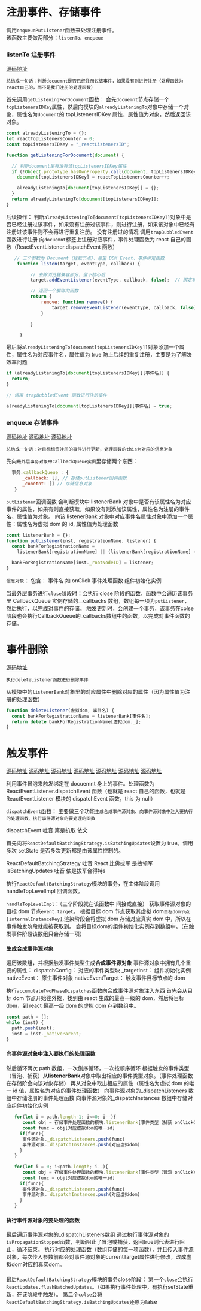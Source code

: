 # 注册事件、存储事件

调用`enqueuePutListener`函数来处理注册事件。  
该函数主要做两部分：`listenTo、enqueue`

### listenTo 注册事件
[源码地址](https://github.com/Myliu0401/reactV15-/blob/main/src/renderers/dom/client/ReactBrowserEventEmitter.js)

`总结成一句话：判断docuemnt是否已经注册过该事件，如果没有则进行注册（处理函数为react自己的，而不是我们注册的处理函数）`

首先调用`getListeningForDocument`函数：
会先`docuemnt`节点存储一个`topListenersIDKey`属性，然后向模块的`alreadyListeningTo`对象中存储一个对象，属性名为`document`的 topListenersIDKey 属性，属性值为对象，然后返回该对象。

```js
const alreadyListeningTo = {};
let reactTopListenersCounter = 0;
const topListenersIDKey = "_reactListenersID";

function getListeningForDocument(document) {

  // 判断document里有没有该topListenersIDKey属性
  if (!Object.prototype.hasOwnProperty.call(document, topListenersIDKey)) {
    document[topListenersIDKey] = reactTopListenersCounter++;

    alreadyListeningTo[document[topListenersIDKey]] = {};
  }
  return alreadyListeningTo[document[topListenersIDKey]];
}
```

后续操作：
判断`alreadyListeningTo[document[topListenersIDKey]]`对象中是否已经注册过该事件，如果没有注册过该事件，则进行注册，如果该对象中已经有注册过该事件则不会再进行重复注册。
没有注册过的情况
调用`trapBubbledEvent`函数进行注册
向`docuemnt`标签上注册对应事件，事件处理函数为 react 自己的函数（ReactEventListener.dispatchEvent 函数）

```js
   // 三个参数为 Document（挂载节点）、原生 DOM Event、事件绑定函数
    function listen(target, eventType, callback) {

         // 去除浏览器兼容部分，留下核心后
         target.addEventListener(eventType, callback, false);  // 绑定事件

         // 返回一个解绑的函数
         return {
             remove: function remove() {
                 target.removeEventListener(eventType, callback, false);  // 解绑事件
             }

         }

     }
```

最后将`alreadyListeningTo[document[topListenersIDKey]]`对象添加一个属性，属性名为对应事件名，属性值为 true
防止后续的重复注册，主要是为了解决效率问题

```js
if (alreadyListeningTo[document[topListenersIDKey]][事件名]) {
  return;
}

// 调用 trapBubbledEvent 函数进行注册事件

alreadyListeningTo[document[topListenersIDKey]][事件名] = true;
```

### enqueue 存储事件
[源码地址](https://github.com/Myliu0401/reactV15-/blob/main/src/renderers/dom/shared/ReactDOMComponent.js)
[源码地址](https://github.com/Myliu0401/reactV15-/blob/main/src/shared/utils/CallbackQueue.js)
[源码地址](https://github.com/Myliu0401/reactV15-/blob/main/src/renderers/shared/event/EventPluginHub.js)

`总结成一句话：对目标标签注册的事件进行更新，处理函数的this为对应的信息对象`

先向`最外层事务对象中CallbackQueue实例`里存储两个东西：

```js
  事务.callbackQueue : {
      _callback: [], // 存储putListener回调函数
      _conetnt: [] // 存储信息对象
   }
```

`putListener`回调函数
会判断模块中 listenerBank 对象中是否有该属性名为对应事件的属性，如果有则直接获取，如果没有则添加该属性，属性名为注册的事件名、属性值为对象。
向该 listenerBank 对象中对应事件名属性对象中添加一个属性：属性名为虚拟 dom 的 id, 属性值为处理函数

```js
const listenerBank = {};
function putListener(inst, registrationName, listener) {
  const bankForRegistrationName =
    listenerBank[registrationName] || (listenerBank[registrationName] = {});

  bankForRegistrationName[inst._rootNodeID] = listener;
}
```

`信息对象`：
包含： 事件名 如 onClick
事件处理函数
组件初始化实例

当最外层事务进行`close`阶段时：会执行 close 阶段的函数，函数中会遍历该事务里 CallbackQueue 实例存储的\_\_callbacks 数组，数组每一项为`putListener`，然后执行，以完成对事件的存储。
触发更新时，会创建一个事务，该事务在colse阶段也会执行CallbackQueue的_callbacks数组中的函数，以完成对事件函数的存储。

# 事件删除
[源码地址](https://github.com/Myliu0401/reactV15-/blob/main/src/renderers/shared/event/EventPluginHub.js)

`执行deleteListener函数进行删除事件`

从模块中的`listenerBank`对象里的对应属性中删除对应的属性（因为属性值为注册的处理函数）

```js
function deleteListener(虚拟dom, 事件名) {
  const bankForRegistrationName = listenerBank[事件名];
  return delete bankForRegistrationName[虚拟dom._];
}
```

# 触发事件
[源码地址](https://github.com/Myliu0401/reactV15-/blob/main/src/renderers/dom/client/ReactEventListener.js)
[源码地址](https://github.com/Myliu0401/reactV15-/blob/main/src/renderers/shared/reconciler/ReactDefaultBatchingStrategy.js)
[源码地址](https://github.com/Myliu0401/reactV15-/blob/main/src/renderers/shared/reconciler/ReactEventEmitterMixin.js)
[源码地址](https://github.com/Myliu0401/reactV15-/blob/main/src/renderers/shared/event/EventPluginHub.js)
[源码地址](https://github.com/Myliu0401/reactV15-/blob/main/src/renderers/dom/client/eventPlugins/SimpleEventPlugin.js)
[源码地址](https://github.com/Myliu0401/reactV15-/blob/main/src/renderers/shared/event/EventPropagators.js)
[源码地址](https://github.com/Myliu0401/reactV15-/blob/main/src/renderers/dom/client/ReactDOMTreeTraversal.js)

利用事件冒泡来触发绑定在 docuemnt 身上的事件。处理函数为 ReactEventListener.dispatchEvent 函数（也就是 react 自己的函数，也就是 ReactEventListener 模块的 dispatchEvent 函数，this 为 null）

`dispatchEvent`函数：
主要做三个功能`生成合成事件源对象、向事件源对象中注入要执行的处理函数、执行事件源对象的要处理的函数`

dispatchEvent  吐音 第是扒取 依文

首先向将`ReactDefaultBatchingStrategy.isBatchingUpdates`设置为 true。调用多次 setState 是否多次更新都是由该属性控制的。

ReactDefaultBatchingStrategy 吐音 React 比佛拔军 是拽领军
isBatchingUpdates 吐音  依是拔军合得特s

执行`ReactDefaultBatchingStrategy`模块的事务，在主体阶段调用 handleTopLevelImpl 回调函数。

`handleTopLevelImpl`：（三个阶段就在该函数中 间接或直接）
获取事件源对象的目标 dom 节点`event.target`。
根据目标 dom 节点获取其虚拟 dom`目标dom节点[internalInstanceKey]`,渲染阶段会将虚拟 dom 存储对应真实 dom 中，所以在事件触发阶段就能被获取到。
会将目标dom的组件初始化实例存到数组中。（在触发事件阶段该数组只会存储一项）


#### 生成合成事件源对象
遍历该数组，并根据触发事件类型生成**合成事件源对象**
事件源对象中拥有几个重要的属性：
dispatchConfig： 对应的事件类型块
\_targetInst： 组件初始化实例  
 nativeEvent： 原生事件对象
nativeEventTarget： 触发事件目标节点的 dom

执行`accumulateTwoPhaseDispatches`函数向合成事件源对象注入东西
首先会从目标 dom 节点开始往外找，找到由 react 生成的最高一级的 dom，然后将目标 dom，到 react 最高一级 dom 的虚拟 dom 存到数组中。

```js
const path = [];
while (inst) {
  path.push(inst);
  inst = inst._nativeParent;
}
```

#### 向事件源对象中注入要执行的处理函数
然后循环两次 path 数组，一次倒序循环，一次按顺序循环
根据触发的事件类型（冒泡、捕获）从**listenerBank**对象中取出相应的事件类型对象。（事件处理函数在存储阶会向该对象存储）
再从对象中取出相应的属性（属性名为虚拟 dom 的唯一 id 值，属性名为对应的事件处理函数）
向事件源对象的\_dispatchListeners 数组中存储注册的事件处理函数
向事件源对象的\_dispatchInstances 数组中存储对应组件初始化实例

```js
   for(let i = path.length-1; i<=0; i--){
      const obj = 存储事件处理函数的模块.listenerBank[事件类型（捕获 onClickCapture）]
      const func = obj[对应虚拟dom的唯一id]
     if(func){
      事件源对象._dispatchListeners.push(func)
      事件源对象._dispatchInstances.push(对应虚拟dom)
     }
   }

   for(let i = 0; i<path.length; i--){
      const obj = 存储事件处理函数的模块.listenerBank[事件类型（冒泡 onClick）]
      const func = obj[对应虚拟dom的唯一id]
     if(func){
      事件源对象._dispatchListeners.push(func)
      事件源对象._dispatchInstances.push(对应虚拟dom)
     }
   }
```

#### 执行事件源对象的要处理的函数
最后遍历事件源对象的_dispatchListeners数组
   通过执行事件源对象的`isPropagationStopped`函数，判断阻止了冒泡或捕获，返回true则代表进行阻止，循环结束。
   执行对应的处理函数（数组存储的每一项函数），并且传入事件源对象，每次传入参数前都会对事件源对象的currentTarget属性进行修改，改成虚拟dom对应的真实dom。

####
最后`ReactDefaultBatchingStrategy`模块的事务close阶段：
第一个`close`会执行`ReactUpdates.flushBatchedUpdates`。（如果执行事件处理中，有执行setState重新，在该阶段中触发）。
第二个`colse`会将`ReactDefaultBatchingStrategy.isBatchingUpdates`还原为false
